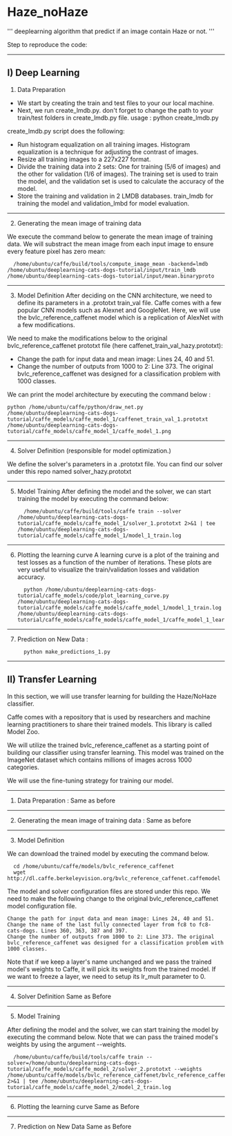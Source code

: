 # Haze_noHaze
'''
deeplearning algorithm that predict if an image contain Haze or not.
'''

Step to reproduce the code:
____________________________________________________
I) Deep Learning
-----------------------
1) Data Preparation
- We start by creating the train and test  files to your our local machine. 
- Next, we run create_lmdb.py. don't forget to change the path to your train/test folders in create_lmdb.py file.
      usage : python create_lmdb.py

create_lmdb.py script does the following:

   -  Run histogram equalization on all training images. Histogram equalization is a technique for adjusting the contrast of images.
   -  Resize all training images to a 227x227 format.
   -  Divide the training data into 2 sets: One for training (5/6 of images) and the other for validation (1/6 of images). The training set is used to train the model, and the validation set is used to calculate the accuracy of the model.
   -  Store the training and validation in 2 LMDB databases. train_lmdb for training the model and validation_lmbd for model evaluation.
-----------------------------------------------
2)  Generating the mean image of training data
  
  We execute the command below to generate the mean image of training data. We will substract the mean image from each input     image to ensure every feature pixel has zero mean:
    
      /home/ubuntu/caffe/build/tools/compute_image_mean -backend=lmdb /home/ubuntu/deeplearning-cats-dogs-tutorial/input/train_lmdb /home/ubuntu/deeplearning-cats-dogs-tutorial/input/mean.binaryproto
    
------------------------------------------------
3)  Model Definition
After deciding on the CNN architecture, we need to define its parameters in a .prototxt train_val file. Caffe comes with a few popular CNN models such as Alexnet and GoogleNet. Here, we will use the bvlc_reference_caffenet model which is a replication of AlexNet with a few modifications.

We need to make the modifications below to the original bvlc_reference_caffenet prototxt file (here caffenet_train_val_hazy.prototxt):

  - Change the path for input data and mean image: Lines 24, 40 and 51.
  - Change the number of outputs from 1000 to 2: Line 373. The original bvlc_reference_caffenet was designed for a classification problem with 1000 classes.

We can print the model architecture by executing the command below :

    python /home/ubuntu/caffe/python/draw_net.py /home/ubuntu/deeplearning-cats-dogs-tutorial/caffe_models/caffe_model_1/caffenet_train_val_1.prototxt /home/ubuntu/deeplearning-cats-dogs-tutorial/caffe_models/caffe_model_1/caffe_model_1.png
 
---------------------------------------------------
4)   Solver Definition (responsible for model optimization.)

We define the solver's parameters in a .prototxt file. You can find our solver under this repo named solver_hazy.prototxt

---------------------------------------------------
5)    Model Training 
After defining the model and the solver, we can start training the model by executing the command below: 

            /home/ubuntu/caffe/build/tools/caffe train --solver /home/ubuntu/deeplearning-cats-dogs-tutorial/caffe_models/caffe_model_1/solver_1.prototxt 2>&1 | tee /home/ubuntu/deeplearning-cats-dogs-tutorial/caffe_models/caffe_model_1/model_1_train.log

---------------------------------------------------
6)    Plotting the learning curve
A learning curve is a plot of the training and test losses as a function of the number of iterations. These plots are very useful to visualize the train/validation losses and validation accuracy. 

            python /home/ubuntu/deeplearning-cats-dogs-tutorial/caffe_models/code/plot_learning_curve.py /home/ubuntu/deeplearning-cats-dogs-tutorial/caffe_models/caffe_models/caffe_model_1/model_1_train.log /home/ubuntu/deeplearning-cats-dogs-tutorial/caffe_models/caffe_models/caffe_model_1/caffe_model_1_learning_curve.png
            
---------------------------------------------------            
 7)   Prediction on New Data : 
            
            python make_predictions_1.py
 
____________________________________________________
II) Transfer Learning
----------------------
In this section, we will use transfer learning for building the Haze/NoHaze classifier.

Caffe comes with a repository that is used by researchers and machine learning practitioners to share their trained models. This library is called Model Zoo.

We will utilize the trained bvlc_reference_caffenet as a starting point of building our classifier using transfer learning. This model was trained on the ImageNet dataset which contains millions of images across 1000 categories.

We will use the fine-tuning strategy for training our model. 

---------------------------------------------------            
 1)   Data Preparation : 
      Same as before
 ---------------------------------------------------            
 2)   Generating the mean image of training data : 
      Same as before
 
 
 -------------------------------------------------
 3)  Model Definition
 
  We can download the trained model by executing the command below.

      cd /home/ubuntu/caffe/models/bvlc_reference_caffenet
      wget http://dl.caffe.berkeleyvision.org/bvlc_reference_caffenet.caffemodel
 
 
 The model and solver configuration files are stored under this repo. We need to make the following change to the original bvlc_reference_caffenet model configuration file.

    Change the path for input data and mean image: Lines 24, 40 and 51.
    Change the name of the last fully connected layer from fc8 to fc8-cats-dogs. Lines 360, 363, 387 and 397.
    Change the number of outputs from 1000 to 2: Line 373. The original bvlc_reference_caffenet was designed for a classification problem with 1000 classes.

Note that if we keep a layer's name unchanged and we pass the trained model's weights to Caffe, it will pick its weights from the trained model. If we want to freeze a layer, we need to setup its lr_mult parameter to 0.


-------------------------------------------------
 4)  Solver Definition 
      Same as Before
 -------------------------------------------------
 5)  Model Training 
 
 After defining the model and the solver, we can start training the model by executing the command below. Note that we can pass the trained model's weights by using the argument --weights.

      /home/ubuntu/caffe/build/tools/caffe train --solver=/home/ubuntu/deeplearning-cats-dogs-tutorial/caffe_models/caffe_model_2/solver_2.prototxt --weights /home/ubuntu/caffe/models/bvlc_reference_caffenet/bvlc_reference_caffenet.caffemodel 2>&1 | tee /home/ubuntu/deeplearning-cats-dogs-tutorial/caffe_models/caffe_model_2/model_2_train.log

 
 -------------------------------------------------
 6)  Plotting the learning curve
     Same as Before
  -------------------------------------------------
 7)  Prediction on New Data 
      Same as Before
 
 

  
  
  

    
